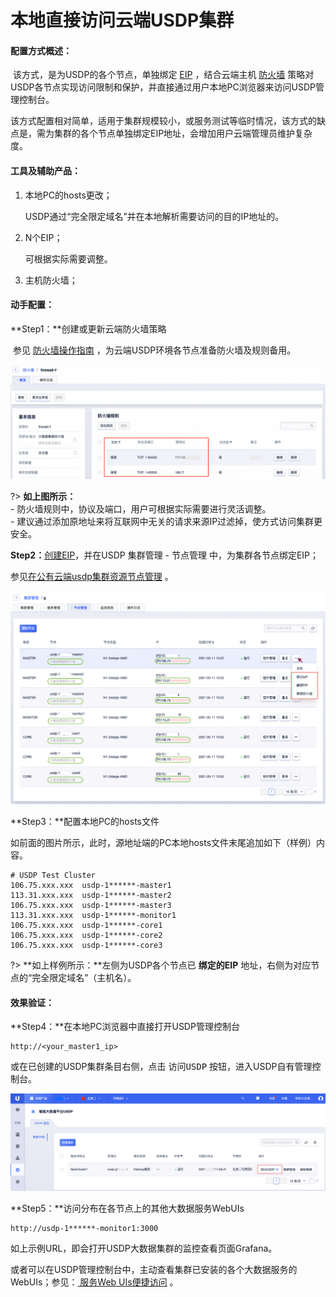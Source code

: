 # 本地直接访问云端USDP集群

#### 配置方式概述：

​		该方式，是为USDP的各个节点，单独绑定 [EIP](https://docs.ucloud.cn/unet/eip/guide?id=%e7%94%b3%e8%af%b7%e5%bc%b9%e6%80%a7ip) ，结合云端主机 [防火墙](https://docs.ucloud.cn/unet/firewall/guide) 策略对USDP各节点实现访问限制和保护，并直接通过用户本地PC浏览器来访问USDP管理控制台。

​		该方式配置相对简单，适用于集群规模较小，或服务测试等临时情况，该方式的缺点是，需为集群的各个节点单独绑定EIP地址，会增加用户云端管理员维护复杂度。

#### 工具及辅助产品：

1. 本地PC的hosts更改；

   USDP通过“完全限定域名”并在本地解析需要访问的目的IP地址的。

2. N个EIP；

   可根据实际需要调整。

3. 主机防火墙；

#### 动手配置：

**Step1：**创建或更新云端防火墙策略

​		参见 [防火墙操作指南](https://docs.ucloud.cn/unet/firewall/guide) ，为云端USDP环境各节点准备防火墙及规则备用。

![usdp_internet_access_051851257](../../images/operate/access/usdp_internet_access_051851257.png)

?> **如上图所示：**</br>- 防火墙规则中，协议及端口，用户可根据实际需要进行灵活调整。</br>- 建议通过添加原地址来将互联网中无关的请求来源IP过滤掉，使方式访问集群更安全。

**Step2：**[创建EIP](https://docs.ucloud.cn/unet/eip/guide?id=%e7%94%b3%e8%af%b7%e5%bc%b9%e6%80%a7ip)，并在USDP <kbd>集群管理</kbd> - <kbd>节点管理</kbd> 中，为集群各节点绑定EIP；

参见[在公有云端usdp集群资源节点管理](/USDP/operate/node/README?id=在公有云端usdp集群资源节点管理) 。

![usdp_internet_access_051853403](../../images/operate/access/usdp_internet_access_051853403.png)

**Step3：**配置本地PC的hosts文件

如前面的图片所示，此时，源地址端的PC本地hosts文件末尾追加如下（样例）内容。

~~~shell
# USDP Test Cluster
106.75.xxx.xxx	usdp-1******-master1
113.31.xxx.xxx	usdp-1******-master2
106.75.xxx.xxx	usdp-1******-master3
113.31.xxx.xxx	usdp-1******-monitor1
106.75.xxx.xxx	usdp-1******-core1
106.75.xxx.xxx	usdp-1******-core2
106.75.xxx.xxx	usdp-1******-core3
~~~

?> **如上样例所示：**左侧为USDP各个节点已 **绑定的EIP** 地址，右侧为对应节点的“完全限定域名”（主机名）。

#### 效果验证：

**Step4：**在本地PC浏览器中直接打开USDP管理控制台

~~~URL
http://<your_master1_ip>
~~~

或在已创建的USDP集群条目右侧，点击 <kbd>访问USDP</kbd> 按钮，进入USDP自有管理控制台。

![node_ucloud_usdp_console_entrance](../../images/operate/node/node_ucloud_usdp_console_entrance.png)

**Step5：**访问分布在各节点上的其他大数据服务WebUIs

~~~URL
http://usdp-1******-monitor1:3000
~~~

如上示例URL，即会打开USDP大数据集群的监控查看页面Grafana。

或者可以在USDP管理控制台中，主动查看集群已安装的各个大数据服务的WebUIs；参见：[ 服务Web UIs便捷访问](/USDP/operate/service/compute_kind?id=yarn-服务web-uis便捷访问) 。


